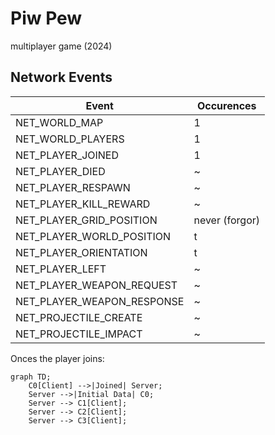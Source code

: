 # Piw Pew
multiplayer game (2024)
## Network Events
| Event | Occurences |
|--|--|
NET_WORLD_MAP | 1
NET_WORLD_PLAYERS | 1
NET_PLAYER_JOINED | 1
NET_PLAYER_DIED | ~
NET_PLAYER_RESPAWN | ~
NET_PLAYER_KILL_REWARD | ~
NET_PLAYER_GRID_POSITION | never (forgor)
NET_PLAYER_WORLD_POSITION | t
NET_PLAYER_ORIENTATION | t
NET_PLAYER_LEFT | ~
NET_PLAYER_WEAPON_REQUEST | ~
NET_PLAYER_WEAPON_RESPONSE | ~
NET_PROJECTILE_CREATE | ~
NET_PROJECTILE_IMPACT | ~

Onces the player joins:

```mermaid
graph TD;
    C0[Client] -->|Joined| Server;
    Server -->|Initial Data| C0;
    Server --> C1[Client];
    Server --> C2[Client];
    Server --> C3[Client];
```